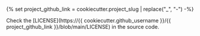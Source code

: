 {% set project_github_link = cookiecutter.project_slug | replace("_", "-") -%}

Check the [LICENSE](https://{{ cookiecutter.github_username }}/{{ project_github_link }}/blob/main/LICENSE) in the source code.
